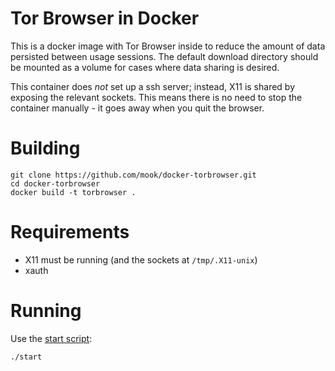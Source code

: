 # Tor Browser in Docker #

This is a docker image with Tor Browser inside to reduce the amount of data
persisted between usage sessions.  The default download directory should be
mounted as a volume for cases where data sharing is desired.

This container does *not* set up a ssh server; instead, X11 is shared by
exposing the relevant sockets.  This means there is no need to stop the
container manually - it goes away when you quit the browser.

# Building #

```shell
git clone https://github.com/mook/docker-torbrowser.git
cd docker-torbrowser
docker build -t torbrowser .
```

# Requirements #

- X11 must be running (and the sockets at `/tmp/.X11-unix`)
- xauth

# Running #

Use the [start script](https://github.com/mook/docker-torbrowser/blob/master/start):
```sh
./start
```
